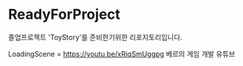 # ReadyForProject
졸업프로젝트 'ToyStory'를 준비한기위한 리포지토리입니다.

LoadingScene = https://youtu.be/xRiqSmUggpg 베르의 게임 개발 유튜브
